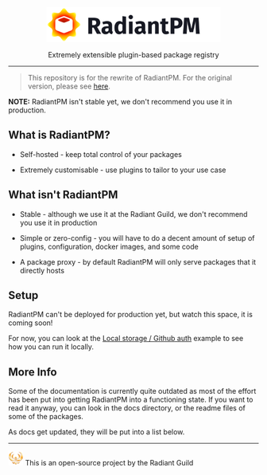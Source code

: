 <p align="center">
  <img alt="RadiantPM" src="./doc-assets/logo-text-dark.svg" height="70px" />
</p>

<p align="center">
  Extremely extensible plugin-based package registry
</p>

---

> This repository is for the rewrite of RadiantPM. For the original version, please see [here](https://gitlab.com/radiant-guild-oss/radiantpm).



**NOTE:** RadiantPM isn't stable yet, we don't recommend you use it in production.



## What is RadiantPM?

- Self-hosted - keep total control of your packages

- Extremely customisable - use plugins to tailor to your use case

## What isn't RadiantPM

- Stable - although we use it at the Radiant Guild, we don't recommend you use it in production

- Simple or zero-config - you will have to do a decent amount of setup of plugins, configuration, docker images, and some code

- A package proxy - by default RadiantPM will only serve packages that it directly hosts

## Setup

RadiantPM can't be deployed for production yet, but watch this space, it is coming soon!

For now, you can look at the [Local storage / Github auth](./examples/local-github) example to see how you can run it locally.

## More Info

Some of the documentation is currently quite outdated as most of the effort has been put into getting RadiantPM into a functioning state. If you want to read it anyway, you can look in the docs directory, or the readme files of some of the packages.

As docs get updated, they will be put into a list below.

---

<img alt="" src="./doc-assets/rg-logo.png" height="30">
This is an open-source project by the Radiant Guild
